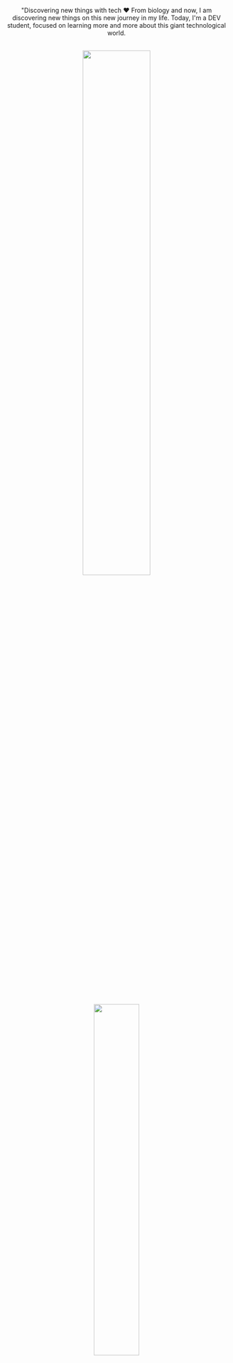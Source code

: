 

<p align="center">"Discovering new things with tech ❤️
From biology and now, I am discovering new things on this new journey in my life. Today, I'm a DEV student, focused on learning more and more about this giant technological world.</p>&nbsp;

<div  align="center" style="margin-bottom:100px">
<a href="https://github.com/anuraghazra/github-readme-stats ">
    <img width=55% align="center"  src="https://github-readme-streak-stats.herokuapp.com?user=deboracamposs&theme=radical&mode=weekly" />
    </a>
<a href="https://github.com/anuraghazra/convoychat">
    <img width=45% src="https://github-readme-stats.vercel.app/api/top-langs/?username=deboracamposs&layout=compact&langs_count=8&icons=true&theme=radical" />
    </a>
 </div>
 &nbsp;
 &nbsp;

## Studying in this moment:

![Python](https://img.shields.io/badge/Python-14354C?style=for-the-badge&logo=python&logoColor=white)&nbsp;
![Git](https://img.shields.io/badge/GIT-E44C30?style=for-the-badge&logo=git&logoColor=white)&nbsp;

<img src="https://raw.githubusercontent.com/MicaelliMedeiros/micaellimedeiros/master/image/computer-illustration.png" min-width="400px" max-width="400px" width="400px" align="right" alt="Computador iuriCode">


## Workstation Tools:

![PyCharme](https://img.shields.io/badge/PyCharm-000000.svg?&style=for-the-badge&logo=PyCharm&logoColor=white)&nbsp;
&nbsp;
&nbsp;

## Contacts:

<div> 
<a href="[https://www.instagram.com/rafa.alexandrino](https://www.instagram.com/dekacampozz/)" target="_blank"><img src="https://img.shields.io/badge/-Instagram-%23E4405F?style=for-the-badge&logo=instagram&logoColor=white">
</a>
<a href = "mailto:deboraccamposs@gmail.com"> <img src="https://img.shields.io/badge/-Gmail-%23333?style=for-the-badge&logo=gmail&logoColor=white" target="_blank"></a>


<img width=100% src="https://capsule-render.vercel.app/api?type=waving&color=8F0D87&height=120&section=footer"/>
